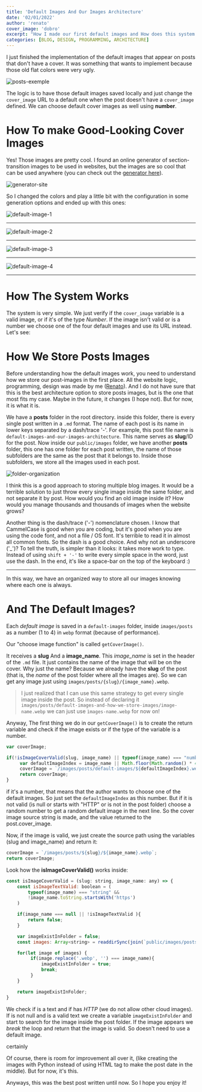 ```yaml
---
title: 'Default Images And Our Images Architecture'
date: '02/01/2022'
author: 'renato'
cover_image: 'dobro'
excerpt: "How I made our first default images and How does this system work behind the beauty. I took the opportunity to explain how our posts architecture works and how we store images"
categories: [BLOG, DESIGN, PROGRAMMING, ARCHITECTURE]
---
```




I just finished the implementation of the default images that appear on posts that don't have a cover. It was something that wants to implement because those old flat colors were very ugly.

![posts-exemple](posts-exemple.webp)
 
The logic is to have those default images saved locally and just change the `cover_image` URL to a default one when the post doesn't have a `cover_image` defined. We can choose default cover images as well using **number**. 

# How To make Good-Looking Cover Images
Yes! Those images are pretty cool. I found an online generator of section-transition images to be used in websites, but the images are so cool that can be used anywhere (you can check out the [generator here](https://app.haikei.app/)).

![generator-site](generator-site.webp)

So I changed the colors and play a little bit with the configuration in some generation options and ended up with this ones:

![default-image-1](default-image-1.webp)

---

![default-image-2](default-image-2.webp)

---

![default-image-3](default-image-3.webp)

---

![default-image-4](default-image-4.webp)

---

# How The System Works

The system is very simple. We just verify if the `cover_image` variable is a valid image, or if it's of the type *Number*. If the image isn't valid or is a number we choose one of the four default images and use its URL instead. Let's see: 

# How We Store Posts Images

Before understanding how the default images work, you need to understand how we store our post-images in the first place. All the website logic, programming, design was made by me ([Renato](/team/renato)). And I do not have sure that this is the best architecture option to store posts images, but is the one that most fits my case. Maybe in the future, it changes (I hope not). But for now, it is what it is.

We have a **posts** folder in the root directory. inside this folder, there is every single post written in a `.md` format. The name of each post is its name in lower keys separated by a dash/trace '-'. For example, this post file name is `default-images-and-our-images-architecture`. This name serves as **slug**/ID for the post. Now inside our `public/images` folder, we have another **posts** folder, this one has one folder for each post written, the name of those subfolders are the same as the post that it belongs to. Inside those subfolders, we store all the images used in each post. 

![folder-organization](folder-organization.webp)

I think this is a good approach to storing multiple blog images. It would be a terrible solution to just throw every single image inside the same folder, and not separate it by post. How would you find an old image inside it? How would you manage thousands and thousands of images when the website grows?

Another thing is the dash/trace ('-') nomenclature chosen. I know that CammelCase is good when you are coding, but it's good when you are using the code font, and not a file / OS font. It's terrible to read it in almost all common fonts. So the dash is a good choice. And why not an underscore ('_')? To tell the truth, is simpler than it looks: it takes more work to type. Instead of using `shift + '-'` to write every simple space in the word, just use the dash. In the end, it's like a space-bar on the top of the keyboard :)

---

In this way, we have an organized way to store all our images knowing where each one is always.


# And The Default Images?

Each *default image* is saved in a `default-images` folder, inside `images/posts` as a number (1 to 4) in `webp` format (because of performance). 

Our "choose image function" is called `getCoverImage()`.

It receives a **slug** And a **image_name**. This *image_name* is set in the header of the `.md` file. It just contains the name of the image that will be on the cover. Why just the name? Because we already have the **slug** of the post (that is, the *name* of the post folder where all the images are). So we can get any image just using `images/posts/{slug}/{image_name}.webp`.

> I just realized that I can use this same strategy to get every single image inside the post. So instead of declaring it `images/posts/default-images-and-how-we-store-images/image-name.webp` we can just use `ìmages-name.webp` for now on!

Anyway, The first thing we do in our `getCoverImage()` is to create the return variable and check if the image exists or if the type of the variable is a number. 

```js
var coverImage;

if(!isImageCoverValid(slug, image_name) || typeof(image_name) === "number"){
	 var defaultImageIndex = image_name || Math.floor(Math.random() * 4) + 1;
	 coverImage = `/images/posts/default-images/${defaultImageIndex}.webp`;
	 return coverImage;
}
```

if it's a number, that means that the author wants to choose one of the default images. So just set the `defaultImageIndex` as this number. But if it is not valid (is null or starts with "HTTP" or is not in the post folder) choose a random number to get a random default image in the next line. So the cover image source string is made, and the value returned to the post.cover_image.

Now, if the image is valid, we just create the source path using the variables (slug and image_name) and return it:

```js
coverImage = `/images/posts/${slug}/${image_name}.webp`; 
return coverImage;
```

Look how the **isImageCoverValid()** works inside:

```js
const isImageCoverValid = (slug: string, image_name: any) => {
	const isImageTextValid: boolean = (
		typeof(image_name) === "string" && 
		!image_name.toString.startsWith('https')
	)

	if(image_name === null || !isImageTextValid ){
		return false;
	}

	var imageExistInFolder = false; 
	const images: Array<string> = readdirSync(join(`public/images/posts/${slug}`));

	for(let image of images) {
		 if(image.replace('.webp', '') === image_name){
			 imageExistInFolder = true;
			 break;
		 }
	}

	return imageExistInFolder;
}
```

We check if is a text and if has *HTTP* (we do not allow other cloud images). If is not null and is a valid text we create a variable `imageExistInFolder` and start to search for the image inside the post folder. If the image appears we *break* the loop and return that the image is valid. So doesn't need to use a default image. 


certainly

Of course, there is room for improvement all over it, (like creating the images with Python instead of using HTML tag to make the post date in the middle). But for now, it's this.

Anyways, this was the best post written until now. So I hope you enjoy it!